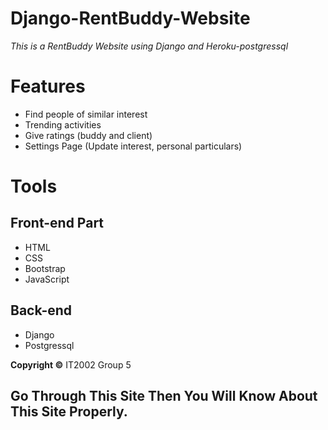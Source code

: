 # Django-RentBuddy-Website
*This is a RentBuddy Website using Django and Heroku-postgressql*

# Features
* Find people of similar interest
* Trending activities
* Give ratings (buddy and client)
* Settings Page (Update interest, personal particulars)

# Tools
## Front-end Part
* HTML
* CSS
* Bootstrap
* JavaScript
## Back-end
* Django
* Postgressql


**Copyright ©** IT2002 Group 5

## Go Through This Site Then You Will Know About This Site Properly.
